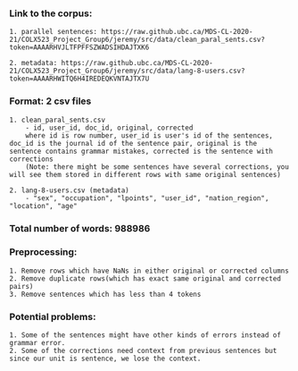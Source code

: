 ### Link to the corpus: 
    1. parallel sentences: https://raw.github.ubc.ca/MDS-CL-2020-21/COLX523_Project_Group6/jeremy/src/data/clean_paral_sents.csv?token=AAAARHVJLTFPFFSZWADSIHDAJTXK6

    2. metadata: https://raw.github.ubc.ca/MDS-CL-2020-21/COLX523_Project_Group6/jeremy/src/data/lang-8-users.csv?token=AAAARHWITQ6H4IREDEQKVNTAJTX7U

### Format: 2 csv files
    1. clean_paral_sents.csv
        - id, user_id, doc_id, original, corrected
        where id is row number, user_id is user's id of the sentences, doc_id is the journal id of the sentence pair, original is the sentence contains grammar mistakes, corrected is the sentence with corrections
        (Note: there might be some sentences have several corrections, you will see them stored in different rows with same original sentences)

    2. lang-8-users.csv (metadata)
        - "sex", "occupation", "lpoints", "user_id", "nation_region", "location", "age"

### Total number of words: 988986 

### Preprocessing:
    1. Remove rows which have NaNs in either original or corrected columns
    2. Remove duplicate rows(which has exact same original and corrected pairs)
    3. Remove sentences which has less than 4 tokens
    
### Potential problems:
    1. Some of the sentences might have other kinds of errors instead of grammar error.
    2. Some of the corrections need context from previous sentences but since our unit is sentence, we lose the context.
